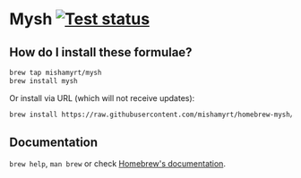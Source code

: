 # Mysh [![Test status][actions-badge]][actions]

## How do I install these formulae?

```sh
brew tap mishamyrt/mysh
brew install mysh
```

Or install via URL (which will not receive updates):

```sh
brew install https://raw.githubusercontent.com/mishamyrt/homebrew-mysh/master/Formula/mysh.rb
```

## Documentation
`brew help`, `man brew` or check [Homebrew's documentation](https://docs.brew.sh).

[actions-badge]:  https://github.com/mishamyrt/homebrew-mysh/workflows/Tap%20install/badge.svg
[actions]:        https://github.com/mishamyrt/homebrew-mysh/actions?query=workflow%3A%22Tap+install%22